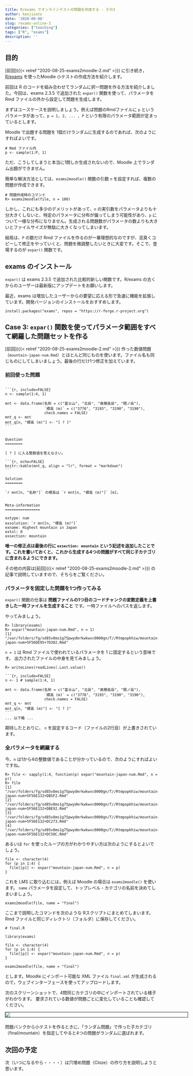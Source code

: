 ```yaml
---
title: R/exams でオンラインテストの問題を作成する - その3
author: kenjisato
date: '2020-09-08'
slug: rexams-online-3
categories: ["teaching"]
tags: ["R", "exams"]
description: ''
---
```


## 目的

[前回]({{< relref "2020-08-25-exams2moodle-2.md" >}}) に引き続き，[R/exams](http://www.r-exams.org/) を使ったMoodle 小テストの作成方法を紹介します。

前回は R のコードを組み合わせてランダムに択一問題を作る方法を紹介しました。今回は、exams 2.3.5 で追加された `expar()` 関数を使って、パラメータをRmd ファイルの外から設定して問題を生成します。

まずはユースケースを説明しましょう。例えば問題のRmdファイルに `p` というパラメータがあって、`p = 1, 2, ... , P` という有限のパラメータ範囲が定まっているとします。

Moodle で出題する問題を 1個だけランダムに生成するのであれば、次のようにすればよいです。

```
# Rmd ファイル内
p <- sample(1:P, 1)
```

ただ、こうしてしまうと本当に1問しか生成されないので、Moodle 上でランダム出題ができません。

簡単な解決方法としては、`exams2moodle()` 関数の引数 `n` を設定すれば、複数の問題が作成できます。

```
# 問題作成時のコマンド
R> exams2moodle(file, n = 100)
```

しかし、これにも多少のデメリットがあって、`n` の実引数をパラメータよりも十分大きくしないと、特定のパラメータに分布が偏ってしまう可能性があり、`p` について一様な分布になりません。生成される問題数がパラメータの数よりも大きいとファイルサイズが無駄に大きくなってしまいます。

結局は、`P` の数だけ Rmd ファイルを作るのが一番理想的なのですが、泥臭くコピーして修正をやっていくと、問題を微調整したいときに大変です。そこで、登場するのが `expar()` 関数です。


## exams のインストール

`expar()` は exams 2.3.5 で追加された比較的新しい関数です。R/exams の古くからのユーザーは最新版にアップデートをお願いします。

最近，exams は増加したユーザーからの要望に応える形で急速に機能を拡張しています。開発バージョンのインストールをおすすめします。

```
install.packages("exams", repos = "https://r-forge.r-project.org")
```

## Case 3: `expar()` 関数を使ってパラメータ範囲をすべて網羅した問題セットを作る

[前回]({{< relref "2020-08-25-exams2moodle-2.md" >}}) 作った数値問題（`mountain-japan-num.Rmd`）とほとんど同じものを使います。ファイル名も同じものにしてしまいましょう。最後の行だけ1つ修正を加えています。


### 前回使った問題


````

```{r, include=FALSE}
n <- sample(1:4, 1)

mnt <- data.frame(名称 = c("富士山", "北岳", "奥穂高岳", "間ノ岳"),
                  `標高 (m)` = c("3776", "3193", "3190", "3190"), 
                  check.names = FALSE)
mnt_q <- mnt                  
mnt_q[n, "標高 (m)"] <- "[ ? ]"
```


Question
========
  
[ ? ] に入る整数値を答えなさい。

```{r, echo=FALSE}
knitr::kable(mnt_q, align = "lr", format = "markdown")
```

Solution
========

`r mnt[n, "名称"]` の標高は `r mnt[n, "標高 (m)"]` [m]。


Meta-information
================
  
extype: num
exsolution: `r mnt[n, "標高 (m)"]`
exname: Highest mountain in Japan
extol: 0
exsection: mountain

````

**唯一の修正点は最後の行に `exsection: mountain` という記述を追加したことです。これを書いておくと、これから生成する4つの問題がすべて同じ子カテゴリに含まれるようにできます。**

その他の内容は[前回]({{< relref "2020-08-25-exams2moodle-2.md" >}}) の記事で説明していますので、そちらをご覧ください。


### パラメータを固定した問題を1つ作ってみる

`expar()` 関数の仕事は **問題ファイルの1つ目のコードチャンクの変数定義を上書きした一時ファイルを生成すること** です。一時ファイルへのパスを返します。

やってみましょう。

```
R> library(exams)
R> expar("mountain-japan-num.Rmd", n = 1)
[1] "/var/folders/fg/sd85v8ms1g75pwydmrkwkwvc0000gn/T//Rtmpopkhiw/mountain-japan-num+5F56DE95+7D302.Rmd"
```

`n = 1` は Rmd ファイルで使われているパラメータを 1 に固定するという意味です。
出力されたファイルの中身を見てみましょう。

````
R> writeLines(readLines(.Last.value))

```{r, include=FALSE}
n <- 1 # sample(1:4, 1)

mnt <- data.frame(名称 = c("富士山", "北岳", "奥穂高岳", "間ノ岳"),
                  `標高 (m)` = c("3776", "3193", "3190", "3190"), 
                  check.names = FALSE)
mnt_q <- mnt                  
mnt_q[n, "標高 (m)"] <- "[ ? ]"
```
... 以下略 ...
````

期待したとおりに、 `n` を設定するコード（ファイルの2行目）が上書きされています。

### 全パラメータを網羅する

今、`n` は1から4の整数値であることが分かっているので、次のようにすればよいですね。

```
R> file <- sapply(1:4, function(p) expar("mountain-japan-num.Rmd", n = p))
R> file
[1] "/var/folders/fg/sd85v8ms1g75pwydmrkwkwvc0000gn/T//Rtmpopkhiw/mountain-japan-num+5F56E132+DB5F2.Rmd"
[2] "/var/folders/fg/sd85v8ms1g75pwydmrkwkwvc0000gn/T//Rtmpopkhiw/mountain-japan-num+5F56E132+DBE92.Rmd"
[3] "/var/folders/fg/sd85v8ms1g75pwydmrkwkwvc0000gn/T//Rtmpopkhiw/mountain-japan-num+5F56E132+DC273.Rmd"
[4] "/var/folders/fg/sd85v8ms1g75pwydmrkwkwvc0000gn/T//Rtmpopkhiw/mountain-japan-num+5F56E132+DC50C.Rmd"
```

あるいは `for` を使ったループの方がわかりやすい方は次のようにするとよいでしょう。

```
file <- character(4)
for (p in 1:4) {
  file[[p]] <- expar("mountain-japan-num.Rmd", n = p)
}
```


これを LMS に取り込むには，例えば Moodle の場合は `exams2moodle()` を使います。
`name` パラメータを設定して、トップレベル・カテゴリの名前を決めてしまいましょう。

```
exams2moodle(file, name = "final")
```


ここまで説明したコマンドを次のような Rスクリプトにまとめてしまいます。Rmd ファイルと同じディレクトリ（フォルダ）に保存してください。

```
# final.R

library(exams)

file <- character(4)
for (p in 1:4) {
  file[[p]] <- expar("mountain-japan-num.Rmd", n = p)
}

exams2moodle(file, name = "final")
```

とします。Moodle にインポート可能な XML ファイル `final.xml` が生成されるので，ウェブインターフェースを使ってアップロードします。

次のスクリーンショットで、4問同じカテゴリの中にインポートされている様子がわかります。
要求されている数値が問題ごとに変化していることも確認してください。

<div style="width: 600px; border: 1px solid black; margin-bottom: 20px;">
<img src="/images/postimage/rexams3-expar.png">
</div>


問題バンクから小テストを作るときに、「ランダム問題」で作った子カテゴリ（final/mountain）を指定してやると4つの問題がランダムに選ばれます。


## 次回の予定

次（いつになるやら・・・・）は穴埋め問題（Cloze）の作り方を説明しようと思います。


